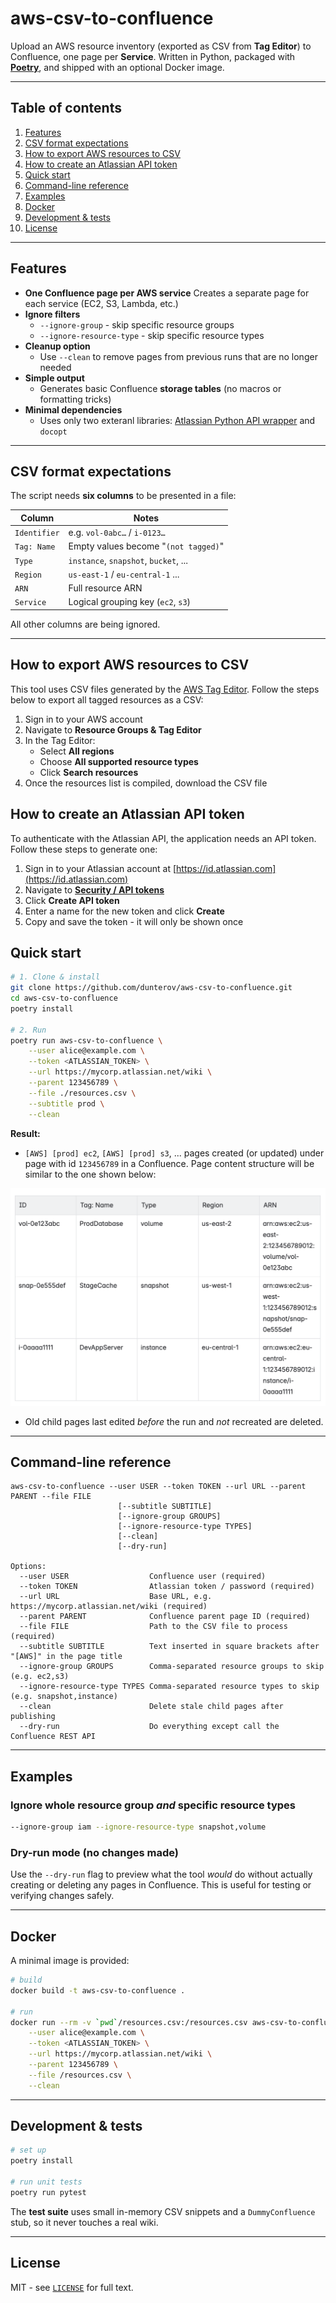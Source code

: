 # aws-csv-to-confluence

Upload an AWS resource inventory (exported as CSV from **Tag Editor**) to Confluence, one page per **Service**.
Written in Python, packaged with [**Poetry**](https://python-poetry.org/docs/#installation), and shipped with an optional Docker image.

---

## Table of contents

1. [Features](#features)
2. [CSV format expectations](#csv-format-expectations)
3. [How to export AWS resources to CSV](#how-to-export-aws-resources-to-csv)
4. [How to create an Atlassian API token](#how-to-create-an-atlassian-api-token)
3. [Quick start](#quick-start)
4. [Command-line reference](#command-line-reference)
5. [Examples](#examples)
6. [Docker](#docker)
7. [Development & tests](#development--tests)
8. [License](#license)

---

## Features

- **One Confluence page per AWS service**
  Creates a separate page for each service (EC2, S3, Lambda, etc.)
- **Ignore filters**
  - `--ignore-group` - skip specific resource groups
  - `--ignore-resource-type` - skip specific resource types
- **Cleanup option**
  - Use `--clean` to remove pages from previous runs that are no longer needed
- **Simple output**
  - Generates basic Confluence **storage tables** (no macros or formatting tricks)
- **Minimal dependencies**
  - Uses only two exteranl libraries:
    [Atlassian Python API wrapper](https://github.com/atlassian-api/atlassian-python-api) and `docopt`

---

## CSV format expectations

The script needs **six columns** to be presented in a file:

| Column            | Notes                                  |
|-------------------|----------------------------------------|
| `Identifier`      | e.g. `vol-0abc…` / `i-0123…`           |
| `Tag: Name`       | Empty values become "`(not tagged)`"   |
| `Type`            | `instance`, `snapshot`, `bucket`, ...  |
| `Region`          | `us-east-1` / `eu-central-1` ...       |
| `ARN`             | Full resource ARN                      |
| `Service`         | Logical grouping key (`ec2`, `s3`)     |

All other columns are being ignored.

---

## How to export AWS resources to CSV

This tool uses CSV files generated by the [AWS Tag Editor](https://docs.aws.amazon.com/tag-editor/latest/userguide/gettingstarted.html).
Follow the steps below to export all tagged resources as a CSV:

1. Sign in to your AWS account
2. Navigate to **Resource Groups & Tag Editor**
3. In the Tag Editor:
   - Select **All regions**
   - Choose **All supported resource types**
   - Click **Search resources**
4. Once the resources list is compiled, download the CSV file

## How to create an Atlassian API token

To authenticate with the Atlassian API, the application needs an API token. Follow these steps to generate one:

1. Sign in to your Atlassian account at [https://id.atlassian.com](https://id.atlassian.com)
2. Navigate to [**Security / API tokens**](https://id.atlassian.com/manage-profile/security/api-tokens)
3. Click **Create API token**
4. Enter a name for the new token and click **Create**
5. Copy and save the token - it will only be shown once

## Quick start

```bash
# 1. Clone & install
git clone https://github.com/dunterov/aws-csv-to-confluence.git
cd aws-csv-to-confluence
poetry install

# 2. Run
poetry run aws-csv-to-confluence \
    --user alice@example.com \
    --token <ATLASSIAN_TOKEN> \
    --url https://mycorp.atlassian.net/wiki \
    --parent 123456789 \
    --file ./resources.csv \
    --subtitle prod \
    --clean
```

**Result:**  
* `[AWS] [prod] ec2`, `[AWS] [prod] s3`, ... pages created (or updated) under page with id `123456789` in a Confluence. Page content structure will be similar to the one shown below:

![example page content](page_example.png)

* Old child pages last edited _before_ the run and _not_ recreated are deleted.

---

## Command-line reference

```text
aws-csv-to-confluence --user USER --token TOKEN --url URL --parent PARENT --file FILE
                        [--subtitle SUBTITLE]
                        [--ignore-group GROUPS]
                        [--ignore-resource-type TYPES]
                        [--clean]
                        [--dry-run]

Options:
  --user USER                  Confluence user (required)
  --token TOKEN                Atlassian token / password (required)
  --url URL                    Base URL, e.g. https://mycorp.atlassian.net/wiki (required)
  --parent PARENT              Confluence parent page ID (required)
  --file FILE                  Path to the CSV file to process (required)
  --subtitle SUBTITLE          Text inserted in square brackets after "[AWS]" in the page title
  --ignore-group GROUPS        Comma-separated resource groups to skip (e.g. ec2,s3)
  --ignore-resource-type TYPES Comma-separated resource types to skip (e.g. snapshot,instance)
  --clean                      Delete stale child pages after publishing
  --dry-run                    Do everything except call the Confluence REST API
```

---

## Examples

### Ignore whole resource group *and* specific resource types

```bash
--ignore-group iam --ignore-resource-type snapshot,volume
```

### Dry-run mode (no changes made)

Use the `--dry-run` flag to preview what the tool *would* do without actually creating or deleting any pages in Confluence.
This is useful for testing or verifying changes safely.

---

## Docker

A minimal image is provided:

```bash
# build
docker build -t aws-csv-to-confluence .

# run
docker run --rm -v `pwd`/resources.csv:/resources.csv aws-csv-to-confluence \
    --user alice@example.com \
    --token <ATLASSIAN_TOKEN> \
    --url https://mycorp.atlassian.net/wiki \
    --parent 123456789 \
    --file /resources.csv \
    --clean
```

---

## Development & tests

```bash
# set up
poetry install

# run unit tests
poetry run pytest

```

The **test suite** uses small in-memory CSV snippets and a `DummyConfluence`
stub, so it never touches a real wiki.

---

## License
MIT - see [`LICENSE`](LICENSE) for full text.
